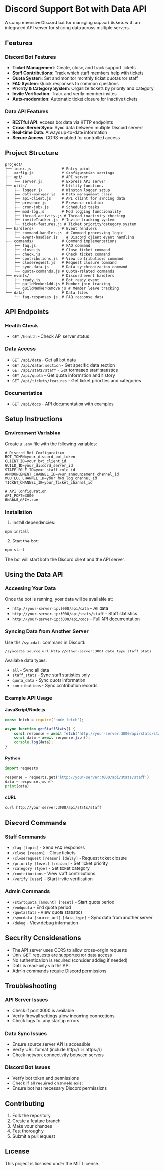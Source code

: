 # Discord Support Bot with Data API

A comprehensive Discord bot for managing support tickets with an integrated API server for sharing data across multiple servers.

## Features

### Discord Bot Features
- **Ticket Management**: Create, close, and track support tickets
- **Staff Contributions**: Track which staff members help with tickets
- **Quota System**: Set and monitor monthly ticket quotas for staff
- **FAQ System**: Quick responses to common questions
- **Priority & Category System**: Organize tickets by priority and category
- **Invite Verification**: Track and verify member invites
- **Auto-moderation**: Automatic ticket closure for inactive tickets

### Data API Features
- **RESTful API**: Access bot data via HTTP endpoints
- **Cross-Server Sync**: Sync data between multiple Discord servers
- **Real-time Data**: Always up-to-date information
- **Secure Access**: CORS-enabled for controlled access

## Project Structure

```
project/
├── index.js              # Entry point
├── config.js             # Configuration settings
├── api/                  # API server
│   └── server.js         # Express API server
├── utils/                # Utility functions
│   ├── logger.js         # Winston logger setup
│   ├── data-manager.js   # Data management class
│   ├── api-client.js     # API client for syncing data
│   ├── presence.js       # Presence rotation
│   ├── cron-jobs.js      # Scheduled tasks
│   ├── mod-log.js        # Mod logging functionality
│   ├── thread-activity.js # Thread inactivity checking
│   ├── inviteTracker.js  # Invite tracking system
│   └── ticket-features.js # Ticket priority/category system
├── handlers/             # Event handlers
│   ├── command-handler.js  # Command processing logic
│   └── event-handler.js    # Discord client event handling
├── commands/             # Command implementations
│   ├── faq.js            # FAQ command
│   ├── close.js          # Close ticket command
│   ├── check.js          # Check ticket command
│   ├── contributions.js  # View contributions command
│   ├── closerequest.js   # Request closure command
│   ├── sync-data.js      # Data synchronization command
│   └── quota-commands.js # Quota-related commands
├── events/               # Discord event handlers
│   ├── ready.js          # Bot ready event
│   ├── guildMemberAdd.js # Member join tracking
│   └── guildMemberRemove.js # Member leave tracking
└── data/                 # Data files
    └── faq-responses.js  # FAQ response data
```

## API Endpoints

### Health Check
- `GET /health` - Check API server status

### Data Access
- `GET /api/data` - Get all bot data
- `GET /api/data/:section` - Get specific data section
- `GET /api/stats/staff` - Get formatted staff statistics
- `GET /api/quota` - Get quota information and history
- `GET /api/tickets/features` - Get ticket priorities and categories

### Documentation
- `GET /api/docs` - API documentation with examples

## Setup Instructions

### Environment Variables
Create a `.env` file with the following variables:

```env
# Discord Bot Configuration
BOT_TOKEN=your_discord_bot_token
CLIENT_ID=your_bot_client_id
GUILD_ID=your_discord_server_id
STAFF_ROLE_ID=your_staff_role_id
ANNOUNCEMENT_CHANNEL_ID=your_announcement_channel_id
MOD_LOG_CHANNEL_ID=your_mod_log_channel_id
TICKET_CHANNEL_ID=your_ticket_channel_id

# API Configuration
API_PORT=3000
ENABLE_API=true
```

### Installation

1. Install dependencies:
```bash
npm install
```

2. Start the bot:
```bash
npm start
```

The bot will start both the Discord client and the API server.

## Using the Data API

### Accessing Your Data
Once the bot is running, your data will be available at:
- `http://your-server-ip:3000/api/data` - All data
- `http://your-server-ip:3000/api/stats/staff` - Staff statistics
- `http://your-server-ip:3000/api/docs` - Full API documentation

### Syncing Data from Another Server
Use the `/syncdata` command in Discord:

```
/syncdata source_url:http://other-server:3000 data_type:staff_stats
```

Available data types:
- `all` - Sync all data
- `staff_stats` - Sync staff statistics only
- `quota_data` - Sync quota information
- `contributions` - Sync contribution records

### Example API Usage

#### JavaScript/Node.js
```javascript
const fetch = require('node-fetch');

async function getStaffStats() {
    const response = await fetch('http://your-server:3000/api/stats/staff');
    const data = await response.json();
    console.log(data);
}
```

#### Python
```python
import requests

response = requests.get('http://your-server:3000/api/stats/staff')
data = response.json()
print(data)
```

#### cURL
```bash
curl http://your-server:3000/api/stats/staff
```

## Discord Commands

### Staff Commands
- `/faq [topic]` - Send FAQ responses
- `/close [reason]` - Close tickets
- `/closerequest [reason] [delay]` - Request ticket closure
- `/priority [level] [reason]` - Set ticket priority
- `/category [type]` - Set ticket category
- `/contributions` - View staff contributions
- `/verify [user]` - Start invite verification

### Admin Commands
- `/startquota [amount] [reset]` - Start quota period
- `/endquota` - End quota period
- `/quotastats` - View quota statistics
- `/syncdata [source_url] [data_type]` - Sync data from another server
- `/debug` - View debug information

## Security Considerations

- The API server uses CORS to allow cross-origin requests
- Only GET requests are supported for data access
- No authentication is required (consider adding if needed)
- Data is read-only via the API
- Admin commands require Discord permissions

## Troubleshooting

### API Server Issues
- Check if port 3000 is available
- Verify firewall settings allow incoming connections
- Check logs for any startup errors

### Data Sync Issues
- Ensure source server API is accessible
- Verify URL format (include http:// or https://)
- Check network connectivity between servers

### Discord Bot Issues
- Verify bot token and permissions
- Check if all required channels exist
- Ensure bot has necessary Discord permissions

## Contributing

1. Fork the repository
2. Create a feature branch
3. Make your changes
4. Test thoroughly
5. Submit a pull request

## License

This project is licensed under the MIT License.